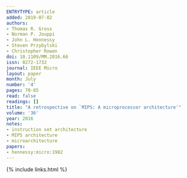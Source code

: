```yaml
---
ENTRYTYPE: article
added: 2019-07-02
authors:
- Thomas R. Gross
- Norman P. Jouppi
- John L. Hennessy
- Steven Przybylski
- Christopher Rowen
doi: 10.1109/MM.2016.66
issn: 0272-1732
journal: IEEE Micro
layout: paper
month: July
number: '4'
pages: 70-85
read: false
readings: []
title: "A retrospective on `MIPS: A microprocessor architecture'"
volume: '36'
year: 2016
notes:
- instruction set architecture
- MIPS architecture
- microarchitecture
papers:
- hennessy:micro:1982
---
```

{% include links.html %}

